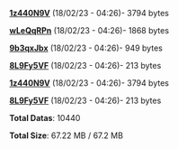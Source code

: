 [**1z440N9V**](/data/1z440N9V.txt) (18/02/23 - 04:26)- 3794 bytes

[**wLeQqRPn**](/data/wLeQqRPn.txt) (18/02/23 - 04:26)- 1868 bytes

[**9b3qxJbx**](/data/9b3qxJbx.txt) (18/02/23 - 04:26)- 949 bytes

[**8L9Fy5VF**](/data/8L9Fy5VF.txt) (18/02/23 - 04:26)- 213 bytes

[**1z440N9V**](/data/1z440N9V.txt) (18/02/23 - 04:26)- 3794 bytes

[**8L9Fy5VF**](/data/8L9Fy5VF.txt) (18/02/23 - 04:26)- 213 bytes

**Total Datas**: 10440

**Total Size**: 67.22 MB / 67.2 MB